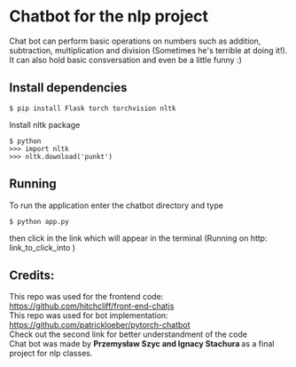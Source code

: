 # Chatbot for the nlp project
Chat bot can perform basic operations on numbers such as addition, subtraction, multiplication and division (Sometimes he's terrible at doing it!). It can also hold basic consversation and even be a little funny :)

## Install dependencies
```
$ pip install Flask torch torchvision nltk
```
Install nltk package
```
$ python
>>> import nltk
>>> nltk.download('punkt')
```
## Running
To run the application enter the chatbot directory and type 
```
$ python app.py
```
then click in the link which will appear in the terminal (Running on http: link_to_click_into )

## Credits:
This repo was used for the frontend code:
https://github.com/hitchcliff/front-end-chatjs </br>
This repo was used for bot implementation:
https://github.com/patrickloeber/pytorch-chatbot </br>
Check out the second link for better understandment of the code</br>
Chat bot was made by <strong>Przemysław Szyc and Ignacy Stachura </strong> as a final project for nlp classes.  
